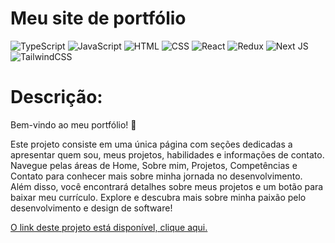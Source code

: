 # Meu site de portfólio

![TypeScript](https://img.shields.io/badge/typescript-%23007ACC.svg?style=for-the-badge&logo=typescript&logoColor=white) ![JavaScript](https://img.shields.io/badge/JavaScript-F7DF1E?style=for-the-badge&logo=javascript&logoColor=black) ![HTML](https://img.shields.io/badge/HTML-239120?style=for-the-badge&logo=html5&logoColor=white) ![CSS](https://img.shields.io/badge/CSS-239120?&style=for-the-badge&logo=css3&logoColor=white) ![React](https://img.shields.io/badge/react-%2320232a.svg?style=for-the-badge&logo=react&logoColor=%2361DAFB) ![Redux](https://img.shields.io/badge/redux-%23593d88.svg?style=for-the-badge&logo=redux&logoColor=white) ![Next JS](https://img.shields.io/badge/Next-black?style=for-the-badge&logo=next.js&logoColor=white) ![TailwindCSS](https://img.shields.io/badge/tailwindcss-%2338B2AC.svg?style=for-the-badge&logo=tailwind-css&logoColor=white)

# Descrição:

Bem-vindo ao meu portfólio! 🚀

Este projeto consiste em uma única página com seções dedicadas a apresentar quem sou, meus projetos, habilidades e informações de contato. Navegue pelas áreas de Home, Sobre mim, Projetos, Competências e Contato para conhecer mais sobre minha jornada no desenvolvimento. Além disso, você encontrará detalhes sobre meus projetos e um botão para baixar meu currículo. Explore e descubra mais sobre minha paixão pelo desenvolvimento e design de software!

[O link deste projeto está disponível, clique aqui.](https://vitaolv.github.io/portfolio-Victor-Veleda/)
